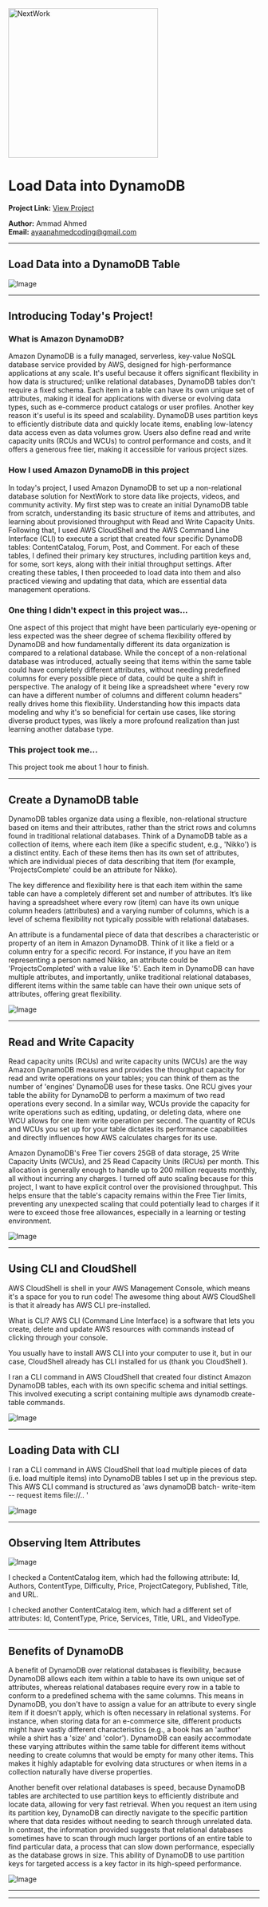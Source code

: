 <img src="https://cdn.prod.website-files.com/677c400686e724409a5a7409/6790ad949cf622dc8dcd9fe4_nextwork-logo-leather.svg" alt="NextWork" width="300" />

# Load Data into DynamoDB

**Project Link:** [View Project](http://learn.nextwork.org/projects/aws-databases-dynamodb)

**Author:** Ammad Ahmed  
**Email:** ayaanahmedcoding@gmail.com

---

## Load Data into a DynamoDB Table

![Image](http://learn.nextwork.org/inspired_gold_shy_gazelle/uploads/aws-databases-dynamodb_b481c730)

---

## Introducing Today's Project!

### What is Amazon DynamoDB?

Amazon DynamoDB is a fully managed, serverless, key-value NoSQL database service provided by AWS, designed for high-performance applications at any scale. It's useful because it offers significant flexibility in how data is structured; unlike relational databases, DynamoDB tables don't require a fixed schema. Each item in a table can have its own unique set of attributes, making it ideal for applications with diverse or evolving data types, such as e-commerce product catalogs or user profiles. Another key reason it's useful is its speed and scalability. DynamoDB uses partition keys to efficiently distribute data and quickly locate items, enabling low-latency data access even as data volumes grow. Users also define read and write capacity units (RCUs and WCUs) to control performance and costs, and it offers a generous free tier, making it accessible for various project sizes.

### How I used Amazon DynamoDB in this project

In today's project, I used Amazon DynamoDB to set up a non-relational database solution for NextWork to store data like projects, videos, and community activity. My first step was to create an initial DynamoDB table from scratch, understanding its basic structure of items and attributes, and learning about provisioned throughput with Read and Write Capacity Units. Following that, I used AWS CloudShell and the AWS Command Line Interface (CLI) to execute a script that created four specific DynamoDB tables: ContentCatalog, Forum, Post, and Comment. For each of these tables, I defined their primary key structures, including partition keys and, for some, sort keys, along with their initial throughput settings. After creating these tables, I then proceeded to load data into them and also practiced viewing and updating that data, which are essential data management operations.

### One thing I didn't expect in this project was...

One aspect of this project that might have been particularly eye-opening or less expected was the sheer degree of schema flexibility offered by DynamoDB and how fundamentally different its data organization is compared to a relational database. While the concept of a non-relational database was introduced, actually seeing that items within the same table could have completely different attributes, without needing predefined columns for every possible piece of data, could be quite a shift in perspective. The analogy of it being like a spreadsheet where "every row can have a different number of columns and different column headers" really drives home this flexibility. Understanding how this impacts data modeling and why it's so beneficial for certain use cases, like storing diverse product types, was likely a more profound realization than just learning another database type.

### This project took me...

This project took me about 1 hour to finish. 

---

## Create a DynamoDB table

DynamoDB tables organize data using a flexible, non-relational structure based on items and their attributes, rather than the strict rows and columns found in traditional relational databases. Think of a DynamoDB table as a collection of items, where each item (like a specific student, e.g., 'Nikko') is a distinct entity. Each of these items then has its own set of attributes, which are individual pieces of data describing that item (for example, 'ProjectsComplete' could be an attribute for Nikko).

The key difference and flexibility here is that each item within the same table can have a completely different set and number of attributes. It’s like having a spreadsheet where every row (item) can have its own unique column headers (attributes) and a varying number of columns, which is a level of schema flexibility not typically possible with relational databases.

An attribute is a fundamental piece of data that describes a characteristic or property of an item in Amazon DynamoDB. Think of it like a field or a column entry for a specific record. For instance, if you have an item representing a person named Nikko, an attribute could be 'ProjectsCompleted' with a value like '5'. Each item in DynamoDB can have multiple attributes, and importantly, unlike traditional relational databases, different items within the same table can have their own unique sets of attributes, offering great flexibility.

![Image](http://learn.nextwork.org/inspired_gold_shy_gazelle/uploads/aws-databases-dynamodb_a3cefee0)

---

## Read and Write Capacity

Read capacity units (RCUs) and write capacity units (WCUs) are the way Amazon DynamoDB measures and provides the throughput capacity for read and write operations on your tables; you can think of them as the number of 'engines' DynamoDB uses for these tasks. One RCU gives your table the ability for DynamoDB to perform a maximum of two read operations every second. In a similar way, WCUs provide the capacity for write operations such as editing, updating, or deleting data, where one WCU allows for one item write operation per second. The quantity of RCUs and WCUs you set up for your table dictates its performance capabilities and directly influences how AWS calculates charges for its use.

Amazon DynamoDB's Free Tier covers 25GB of data storage, 25 Write Capacity Units (WCUs), and 25 Read Capacity Units (RCUs) per month. This allocation is generally enough to handle up to 200 million requests monthly, all without incurring any charges. I turned off auto scaling because for this project, I want to have explicit control over the provisioned throughput. This helps ensure that the table's capacity remains within the Free Tier limits, preventing any unexpected scaling that could potentially lead to charges if it were to exceed those free allowances, especially in a learning or testing environment.

![Image](http://learn.nextwork.org/inspired_gold_shy_gazelle/uploads/aws-databases-dynamodb_ef47dd8f)

---

## Using CLI and CloudShell

AWS CloudShell is shell in your AWS Management Console, which means it's a space for you to run code! The awesome thing about AWS CloudShell is that it already has AWS CLI pre-installed.

What is CLI?
AWS CLI (Command Line Interface) is a software that lets you create, delete and update AWS resources with commands instead of clicking through your console.

You usually have to install AWS CLI into your computer to use it, but in our case, CloudShell already has CLI installed for us (thank you CloudShell ).

I ran a CLI command in AWS CloudShell that created four distinct Amazon DynamoDB tables, each with its own specific schema and initial settings. This involved executing a script containing multiple aws dynamodb create-table commands.

![Image](http://learn.nextwork.org/inspired_gold_shy_gazelle/uploads/aws-databases-dynamodb_81e0258b)

---

## Loading Data with CLI

I ran a CLI command in AWS CloudShell that load multiple pieces of data (i.e. load multiple items) into DynamoDB tables I set up in the previous step. This AWS CLI command is structured as 'aws dynamoDB batch- write-item -- request items file://.. '

![Image](http://learn.nextwork.org/inspired_gold_shy_gazelle/uploads/aws-databases-dynamodb_791c600b)

---

## Observing Item Attributes

![Image](http://learn.nextwork.org/inspired_gold_shy_gazelle/uploads/aws-databases-dynamodb_b481c731)

I checked a ContentCatalog item, which had the following attribute: Id, Authors, ContentType, Difficulty, Price, ProjectCategory, Published, Title, and URL.

I checked another ContentCatalog item, which had a different set of attributes: Id, ContentType, Price, Services, Title, URL, and VideoType.

---

## Benefits of DynamoDB

A benefit of DynamoDB over relational databases is flexibility, because DynamoDB allows each item within a table to have its own unique set of attributes, whereas relational databases require every row in a table to conform to a predefined schema with the same columns. This means in DynamoDB, you don't have to assign a value for an attribute to every single item if it doesn't apply, which is often necessary in relational systems. For instance, when storing data for an e-commerce site, different products might have vastly different characteristics (e.g., a book has an 'author' while a shirt has a 'size' and 'color'). DynamoDB can easily accommodate these varying attributes within the same table for different items without needing to create columns that would be empty for many other items. This makes it highly adaptable for evolving data structures or when items in a collection naturally have diverse properties.

Another benefit over relational databases is speed, because DynamoDB tables are architected to use partition keys to efficiently distribute and locate data, allowing for very fast retrieval. When you request an item using its partition key, DynamoDB can directly navigate to the specific partition where that data resides without needing to search through unrelated data. In contrast, the information provided suggests that relational databases sometimes have to scan through much larger portions of an entire table to find particular data, a process that can slow down performance, especially as the database grows in size. This ability of DynamoDB to use partition keys for targeted access is a key factor in its high-speed performance.

![Image](http://learn.nextwork.org/inspired_gold_shy_gazelle/uploads/aws-databases-dynamodb_b481c730)

---

---
